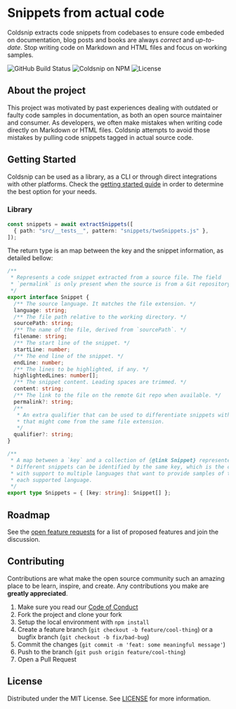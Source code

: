 # Snippets from actual code

Coldsnip extracts code snippets from codebases to ensure code embeded on documentation, blog posts and books are always *correct* and *up-to-date*. Stop writing code on Markdown and HTML files and focus on working samples.

![GitHub Build Status](https://img.shields.io/github/actions/workflow/status/roxlabs/coldsnip/build.yml?style=flat-square)
![Coldsnip on NPM](https://img.shields.io/npm/v/coldsnip?style=flat-square&label=coldsnip)
![License](https://img.shields.io/github/license/roxlabs/coldsnip?style=flat-square)


## About the project

This project was motivated by past experiences dealing with outdated or faulty code samples in documentation, as both an open source maintainer and consumer. As developers, we often make mistakes when writing code directly on Markdown or HTML files. Coldsnip attempts to avoid those mistakes by pulling code snippets tagged in actual source code.

## Getting Started

Coldsnip can be used as a library, as a CLI or through direct integrations with other platforms. Check the [getting started guide](https://roxlabs.github.io/coldsnip/getting-started/) in order to determine the best option for your needs.


### Library

<!-- @include:start("readme.lib") -->

```ts
const snippets = await extractSnippets([
  { path: "src/__tests__", pattern: "snippets/twoSnippets.js" },
]);
```

<!-- @include:end -->

The return type is an map between the key and the snippet information, as detailed bellow:

<!-- @include:start("readme.types") -->

```ts
/**
 * Represents a code snippet extracted from a source file. The field
 * `permalink` is only present when the source is from a Git repository.
 */
export interface Snippet {
  /** The source language. It matches the file extension. */
  language: string;
  /** The file path relative to the working directory. */
  sourcePath: string;
  /** The name of the file, derived from `sourcePath`. */
  filename: string;
  /** The start line of the snippet. */
  startLine: number;
  /** The end line of the snippet. */
  endLine: number;
  /** The lines to be highlighted, if any. */
  highlightedLines: number[];
  /** The snippet content. Leading spaces are trimmed. */
  content: string;
  /** The link to the file on the remote Git repo when available. */
  permalink?: string;
  /**
   * An extra qualifier that can be used to differentiate snippets with the same key
   * that might come from the same file extension.
   */
  qualifier?: string;
}

/**
 * A map between a `key` and a collection of {@link Snippet} represented by it.
 * Different snippets can be identified by the same key, which is the case in projects
 * with support to multiple languages that want to provide samples of the same API in
 * each supported language.
 */
export type Snippets = { [key: string]: Snippet[] };
```

<!-- @include:end -->

## Roadmap

See the [open feature requests](https://github.com/roxlabs/coldsnip/labels/enhancement) for a list of proposed features and join the discussion.

## Contributing

Contributions are what make the open source community such an amazing place to be learn, inspire, and create. Any contributions you make are **greatly appreciated**.

1. Make sure you read our [Code of Conduct](https://github.com/roxlabs/coldsnip/blob/main/CODE_OF_CONDUCT.md)
1. Fork the project and clone your fork
1. Setup the local environment with `npm install`
1. Create a feature branch (`git checkout -b feature/cool-thing`) or a bugfix branch (`git checkout -b fix/bad-bug`)
1. Commit the changes (`git commit -m 'feat: some meaningful message'`)
1. Push to the branch (`git push origin feature/cool-thing`)
1. Open a Pull Request


## License

Distributed under the MIT License. See [LICENSE](https://github.com/roxlabs/coldsnip/blob/main/LICENSE) for more information.
